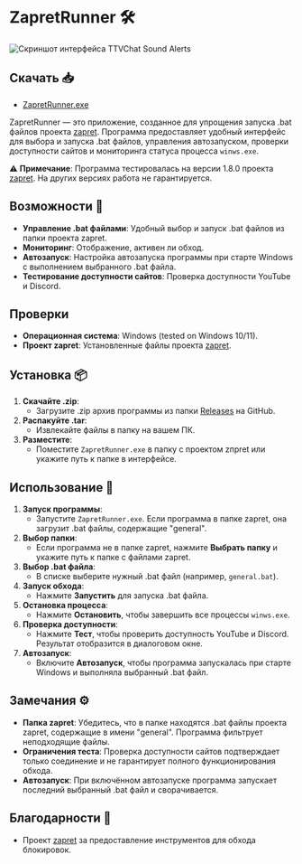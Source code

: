 # ZapretRunner 🛠️

![Скриншот интерфейса TTVChat Sound Alerts](https://i.postimg.cc/s2QbjS24/image.png)

## Скачать 📥

- [ZapretRunner.exe](https://github.com/wericool/ZapretRunner/releases/download/Finish/ZapretRunner.exe)

ZapretRunner — это приложение, созданное для упрощения запуска .bat файлов проекта [zapret](https://github.com/Flowseal/zapret-discord-youtube). Программа предоставляет удобный интерфейс для выбора и запуска .bat файлов, управления автозапуском, проверки доступности сайтов и мониторинга статуса процесса `winws.exe`.

⚠️ **Примечание**: Программа тестировалась на версии 1.8.0 проекта [zapret](https://github.com/Flowseal/zapret-discord-youtube). На других версиях работа не гарантируется.

## Возможности 🌟

- **Управление .bat файлами**: Удобный выбор и запуск .bat файлов из папки проекта zapret.
- **Мониторинг**: Отображение, активен ли обход.
- **Автозапуск**: Настройка автозапуска программы при старте Windows с выполнением выбранного .bat файла.
- **Тестирование доступности сайтов**: Проверка доступности YouTube и Discord.

## Проверки

- **Операционная система**: Windows (tested on Windows 10/11).
- **Проект zapret**: Установленные файлы проекта [zapret](https://github.com/Flowseal/zapret-discord-youtube).

## Установка 📦

1. **Скачайте .zip**:
   - Загрузите .zip архив программы из папки [Releases](https://github.com/USER/ZapretRunner/releases) на GitHub.
2. **Распакуйте .tar**:
   - Извлекайте файлы в папку на вашем ПК.
3. **Разместите**:
   - Поместите `ZapretRunner.exe` в папку с проектом zпрret или укажите путь к папке в интерфейсе.

## Использование 🚀

1. **Запуск программы**:
   - Запустите `ZapretRunner.exe`. Если программа в папке zapret, она загрузит .bat файлы, содержащие "general".
2. **Выбор папки**:
   - Если программа не в папке zapret, нажмите **Выбрать папку** и укажите путь к папке с файлами zapret.
3. **Выбор .bat файла**:
   - В списке выберите нужный .bat файл (например, `general.bat`).
4. **Запуск обхода**:
   - Нажмите **Запустить** для запуска .bat файла.
5. **Остановка процесса**:
   - Нажмите **Остановить**, чтобы завершить все процессы `winws.exe`.
6. **Проверка доступности**:
   - Нажмите **Тест**, чтобы проверить доступность YouTube и Discord. Результат отобразится в диалоговом окне.
7. **Автозапуск**:
   - Включите **Автозапуск**, чтобы программа запускалась при старте Windows и выполняла выбранный .bat файл.

## Замечания ⚙️

- **Папка zapret**: Убедитесь, что в папке находятся .bat файлы проекта zapret, содержащие в имени "general". Программа фильтрует неподходящие файлы.
- **Ограничения теста**: Проверка доступности сайтов подтверждает только соединение и не гарантирует полного функционирования обхода.
- **Автозапуск**: При включённом автозапуске программа запускает последний выбранный .bat файл и сворачивается.

## Благодарности 🙌

- Проект [zapret](https://github.com/Flowseal/zapret-discord-youtube) за предоставление инструментов для обхода блокировок.
